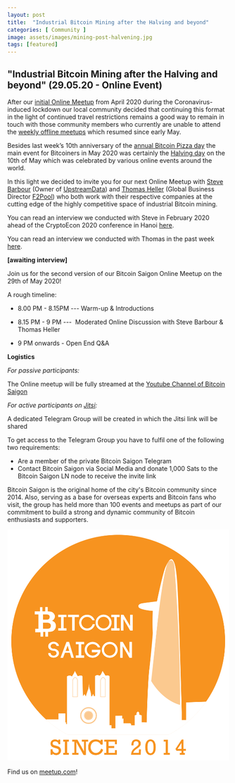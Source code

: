 ```yaml
---
layout: post
title:  "Industrial Bitcoin Mining after the Halving and beyond"
categories: [ Community ]
image: assets/images/mining-post-halvening.jpg
tags: [featured]
---
```


## "Industrial Bitcoin Mining after the Halving and beyond" (29.05.20 - Online Event)


After our [initial Online Meetup](https://bitcoinsaigon.org/first-online-meetup/) from April 2020 during the Coronavirus-induced lockdown our local community decided that continuing this format in the light of continued travel restrictions remains a good way to remain in touch with those community members who currently are unable to attend the [weekly offline meetups](https://twitter.com/BitcoinSaigon/status/1257088502065291265) which resumed since early May.


Besides last week’s 10th anniversary of the [annual Bitcoin Pizza day](https://bitcoinsaigon.org/10th-anniversary-pizza-day/) the main event for Bitcoiners in May 2020 was certainly the [Halving day](https://www.bitcoinhalving.com/what-is-the-bitcoin-halving) on the 10th of May which was celebrated by various online events around the world.


In this light we decided to invite you for our next Online Meetup with [Steve Barbour](https://twitter.com/sgbarbour?lang=en) (Owner of [UpstreamData](https://www.upstreamdata.ca/)) and [Thomas Heller](https://twitter.com/thomasheller_?lang=en) (Global Business Director [F2Pool](https://www.f2pool.com/)) who both work with their respective companies at the cutting edge of the highly competitive space of industrial Bitcoin mining.


You can read an interview we conducted with Steve in February 2020 ahead of the CryptoEcon 2020 conference in Hanoi [here](https://bitcoinsaigon.org/interview-steve-barbour-upstreamdata/).


You can read an interview we conducted with Thomas in the past week [here](https://bitcoinsaigon.org/interview-thomas-heller/).


**[awaiting interview]**


Join us for the second version of our Bitcoin Saigon Online Meetup on the 29th of May 2020!


A rough timeline:


- 8.00 PM - 8.15PM --- Warm-up & Introductions

- 8.15 PM - 9 PM ---  Moderated Online Discussion with Steve Barbour & Thomas Heller

- 9 PM onwards - Open End Q&A


**Logistics**


*For passive participants:*


The Online meetup will be fully streamed at the [Youtube Channel of Bitcoin Saigon](https://www.youtube.com/channel/UC_ndxmE3SG_FaAD24hnh_eg)


*For active participants on [Jitsi](http://jitsi.org):*


A dedicated Telegram Group will be created in which the Jitsi link will be shared

To get access to the Telegram Group you have to fulfil one of the following two requirements:


- Are a member of the private Bitcoin Saigon Telegram
- Contact Bitcoin Saigon via Social Media and donate 1,000 Sats to the Bitcoin Saigon LN node to receive the invite link



Bitcoin Saigon is the original home of the city's Bitcoin community since 2014.  Also, serving as a base for overseas experts and Bitcoin fans who visit, the group has held more than 100 events and meetups as part of our commitment to build a strong and dynamic community of Bitcoin enthusiasts and supporters.

![](../assets/images/bitcoin_saigon_logo.png)

Find us on [meetup.com](https://www.meetup.com/Bitcoin-Saigon-Meetup/)!
